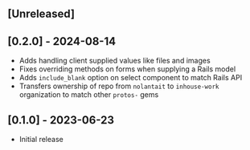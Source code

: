 ## [Unreleased]

## [0.2.0] - 2024-08-14

- Adds handling client supplied values like files and images
- Fixes overriding methods on forms when supplying a Rails model
- Adds `include_blank` option on select component to match Rails API
- Transfers ownership of repo from `nolantait` to `inhouse-work` organization to
  match other `protos-` gems

## [0.1.0] - 2023-06-23

- Initial release
